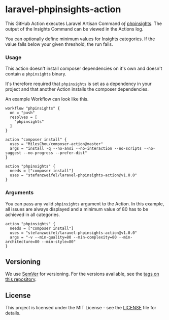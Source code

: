 # laravel-phpinsights-action

This GitHub Action executes Laravel Artisan Command oƒ [phpinsights](https://github.com/nunomaduro/phpinsights). The output of the Insights Command can be viewed in the Actions log.

You can optionally define minimum values for Insights categories. If the value falls below your given threshold, the run fails.

### Usage

This action doesn't install composer dependencies on it's own and doesn't contain a `phpinsights` binary.

It's therefore required that `phpinsights` is set as a dependency in your project and that another Action installs the composer dependencies.

An example Workflow can look like this.

```
workflow "phpinsights" {
  on = "push"
  resolves = [
    "phpinsights"
  ]
}

action "composer install" {
  uses = "MilesChou/composer-action@master"
  args = "install -q --no-ansi --no-interaction --no-scripts --no-suggest --no-progress --prefer-dist"
}

action "phpinsights" {
  needs = ["composer install"]
  uses = "stefanzweifel/laravel-phpinsights-action@v1.0.0"
}
```


### Arguments

You can pass any valid `phpinsights` argument to the Action. In this example, all issues are always displayed and a minimum value of 80 has to be achieved in all categories.

```
action "phpinsights" {
  needs = ["composer install"]
  uses = "stefanzweifel/laravel-phpinsights-action@v1.0.0"
  args = "-v --min-quality=80 --min-complexity=80 --min-architecture=80 --min-style=80"
}
```

## Versioning

We use [SemVer](http://semver.org/) for versioning. For the versions available, see the [tags on this repository](https://github.com/stefanzweifel/laravel-phpinsights-action/tags).

## License

This project is licensed under the MIT License - see the [LICENSE](https://github.com/stefanzweifel/laravel-phpinsights-action/blob/master/LICENSE) file for details.
